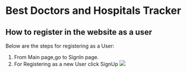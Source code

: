 # Best Doctors and Hospitals Tracker

## **How to register in the website as a user**

Below are the steps for registering as a User:

1. From Main page,go to SignIn page.
2. For Registering as a new User click SignUp 
![](images/Signin.jpg)


